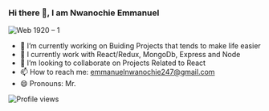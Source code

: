 ### Hi there 👋, I am Nwanochie Emmanuel

![Web 1920 – 1](https://user-images.githubusercontent.com/53648442/127754031-9c037e6c-046e-4015-b428-c342eff05b00.png)


- 🔭 I’m currently working on Buiding Projects that tends to make life easier
- 🌱 I currently work with React/Redux, MongoDb, Express and Node
- 👯 I’m looking to collaborate on Projects Related to React
- 📫 How to reach me: emmanuelnwanochie247@gmail.com
- 😄 Pronouns: Mr.


<!--
**wenotch/wenotch** is a ✨ _special_ ✨ repository because its `README.md` (this file) appears on your GitHub profile.

Here are some ideas to get you started:

- 🔭 I’m currently working on ...
- 🌱 I’m currently learning ...
- 👯 I’m looking to collaborate on ...
- 🤔 I’m looking for help with ...
- 💬 Ask me about ...
- 📫 How to reach me: ...
- 😄 Pronouns: ...
- ⚡ Fun fact: ...
-->


![Profile views](https://gpvc.arturio.dev/wenotch)
